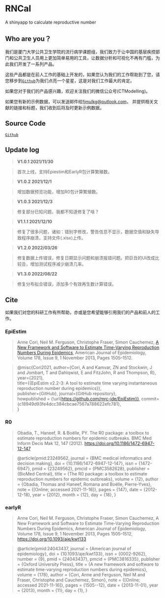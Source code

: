 # RNCal
A shinyapp to calculate reproductive number
## Who are you？

我们是厦门大学公共卫生学院的流行病学课题组，我们致力于让中国的基层疾控部门和公共卫生人员用上更加简单易用的工具，让数据分析和可视化不再有门槛，为此我们开发了一系列产品。

这些产品都是在前人工作的基础上开发的，如果您认为我们的工作帮助到了您，请您移步到[`Github`](https://github.com/xmusphlkg/RNCal)为我们点亮一个星星，这是对我们工作最大的肯定。

如果您对于我们的产品感兴趣，欢迎关注我们的微信公众号(CTModelling)。

如果您有新的示例数据，可以发送邮件给[fjmulkg@outlook.com](mailto:fjmulkg@outlook.com)， 并提供相关文献的链接和标题，我们收到后将及时更新示例数据。

## Source Code

[`Github`](https://github.com/xmusphlkg/RNCal)

## Update log

> **V1.0.1  2021/11/30**

> 首次上线，支持Epiestim和EarlyR包计算繁殖数。

> **V1.0.2 2021/12/1**

> 增加数据预览功能，增加R0包计算繁殖数。

> **V1.0.3 2021/12/3**

> 修复部分已知问题，我都不知道修复了啥？

> **V1.1.1 2021/12/10**

> 修复了很多问题，诸如：错别字修改，警告信息不显示，数据空值和缺失导致程序崩溃，支持文件(.xlsx)上传。

> **V1.2.0 2022/03/26**

> 修复数据上传错误，修复日期显示问题和崩溃报错问题。把巨丑的UI改成比较丑，增加测试程序减少崩溃几率。

> **V1.3.0 2022/08/22**

> 修复分布拟合错误，添加多个有效再生数计算错误。

## Cite

如果我们对您的科研工作有所帮助，亦或是您希望能够引用我们的产品和前人的工作。

### EpiEstim

> Anne Cori, Neil M. Ferguson, Christophe Fraser, Simon Cauchemez, [A New Framework and Software to Estimate Time-Varying Reproduction Numbers During Epidemics](https://doi.org/10.1093/aje/kwt133), American Journal of Epidemiology, Volume 178, Issue 9, 1 November 2013, Pages 1505–1512.

> @misc{Cori2021,
 author={Cori, A and Kamvar, ZN and Stockwin, J and Jombart, T and Dahlqwist, E and FitzJohn, R and Thompson, R},  
 year={2021},  
 title={{EpiEstim v2.2-3: A tool to estimate time varying instantaneous reproduction number during epidemics}},  
 publisher={GitHub},
 journal={GitHub repository},  
 howpublished = {\url{https://github.com/mrc-ide/EpiEstim}},
 commit={c18949d93fe4dcc384cbcae7567a788622efc781},  
}

### R0

>Obadia, T., Haneef, R. & Boëlle, PY. The R0 package: a toolbox to estimate reproduction numbers for epidemic outbreaks. BMC Med Inform Decis Mak 12, 147 (2012). https://doi.org/10.1186/1472-6947-12-147

>@article{pmid:23249562,
	journal = {BMC medical informatics and decision making},
	doi = {10.1186/1472-6947-12-147},
	issn = {1472-6947},
	pmid = {23249562},
	pmcid = {PMC3582628},
	publisher = {BioMed Central},
	title = {The R0 package: a toolbox to estimate reproduction numbers for epidemic outbreaks},
	volume = {12},
	author = {Obadia, Thomas and Haneef, Romana and Boëlle, Pierre-Yves},
	note = {[Online; accessed 2021-11-16]},
	pages = {147},
	date = {2012-12-18},
	year = {2012},
	month = {12},
	day = {18},
}

### earlyR

> Anne Cori, Neil M. Ferguson, Christophe Fraser, Simon Cauchemez, A New Framework and Software to Estimate Time-Varying Reproduction Numbers During Epidemics, American Journal of Epidemiology, Volume 178, Issue 9, 1 November 2013, Pages 1505–1512, https://doi.org/10.1093/aje/kwt133

> @article{pmid:24043437,
	journal = {American journal of epidemiology},
	doi = {10.1093/aje/kwt133},
	issn = {0002-9262},
	number = {9},
	pmid = {24043437},
	pmcid = {PMC3816335},
	publisher = {Oxford University Press},
	title = {A new framework and software to estimate time-varying reproduction numbers during epidemics},
	volume = {178},
	author = {Cori, Anne and Ferguson, Neil M and Fraser, Christophe and Cauchemez, Simon},
	note = {[Online; accessed 2021-11-16]},
	pages = {1505--12},
	date = {2013-11-01},
	year = {2013},
	month = {11},
	day = {1},
}
